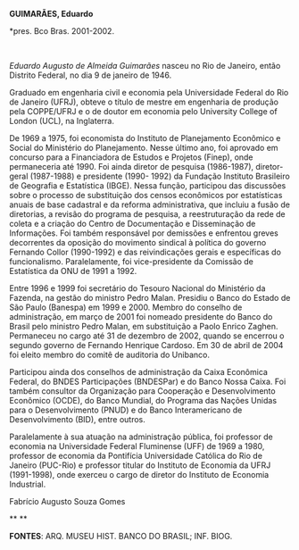 **GUIMARÃES, Eduardo**

\*pres. Bco Bras. 2001-2002.

 

*Eduardo Augusto de Almeida Guimarães* nasceu no Rio de Janeiro, então
Distrito Federal, no dia 9 de janeiro de 1946.

Graduado em engenharia civil e economia pela Universidade Federal do Rio
de Janeiro (UFRJ), obteve o título de mestre em engenharia de produção
pela COPPE/UFRJ e o de doutor em economia pelo University College of
London (UCL), na Inglaterra.

De 1969 a 1975, foi economista do Instituto de Planejamento Econômico e
Social do Ministério do Planejamento. Nesse último ano, foi aprovado em
concurso para a Financiadora de Estudos e Projetos (Finep), onde
permaneceria até 1990. Foi ainda diretor de pesquisa (1986-1987),
diretor-geral (1987-1988) e presidente (1990- 1992) da Fundação
Instituto Brasileiro de Geografia e Estatística (IBGE). Nessa função,
participou das discussões sobre o processo de substituição dos censos
econômicos por estatísticas anuais de base cadastral e da reforma
administrativa, que incluiu a fusão de diretorias, a revisão do programa
de pesquisa, a reestruturação da rede de coleta e a criação do Centro de
Documentação e Disseminação de Informações. Foi também responsável por
demissões e enfrentou greves decorrentes da oposição do movimento
sindical à política do governo Fernando Collor (1990-1992) e das
reivindicações gerais e específicas do funcionalismo. Paralelamente, foi
vice-presidente da Comissão de Estatística da ONU de 1991 a 1992.

Entre 1996 e 1999 foi secretário do Tesouro Nacional do Ministério da
Fazenda, na gestão do ministro Pedro Malan. Presidiu o Banco do Estado
de São Paulo (Banespa) em 1999 e 2000. Membro do conselho de
administração, em março de 2001 foi nomeado presidente do Banco do
Brasil pelo ministro Pedro Malan, em substituição a Paolo Enrico Zaghen.
Permaneceu no cargo até 31 de dezembro de 2002, quando se encerrou o
segundo governo de Fernando Henrique Cardoso. Em 30 de abril de 2004 foi
eleito membro do comitê de auditoria do Unibanco.

Participou ainda dos conselhos de administração da Caixa Econômica
Federal, do BNDES Participações (BNDESPar) e do Banco Nossa Caixa. Foi
também consultor da Organização para Cooperação e Desenvolvimento
Econômico (OCDE), do Banco Mundial, do Programa das Nações Unidas para o
Desenvolvimento (PNUD) e do Banco Interamericano de Desenvolvimento
(BID), entre outros.

Paralelamente à sua atuação na administração pública, foi professor de
economia na Universidade Federal Fluminense (UFF) de 1969 a 1980,
professor de economia da Pontifícia Universidade Católica do Rio de
Janeiro (PUC-Rio) e professor titular do Instituto de Economia da UFRJ
(1991-1998), onde exerceu o cargo de diretor do Instituto de Economia
Industrial.

Fabrício Augusto Souza Gomes

** **

**FONTES**: ARQ. MUSEU HIST. BANCO DO BRASIL; INF. BIOG.

 

